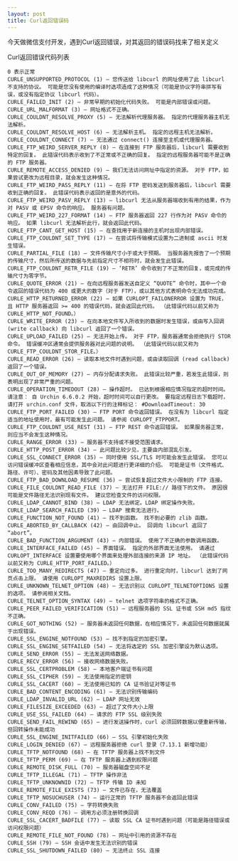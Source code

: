 ```yaml
---
layout: post
title: Curl返回错误码
---
```


今天做微信支付开发，遇到Curl返回错误，对其返回的错误码找来了相关定义

Curl返回错误代码列表
    
	0 表示正常
    CURLE_UNSUPPORTED_PROTOCOL (1) – 您传送给 libcurl 的网址使用了此 libcurl 不支持的协议。 可能是您没有使用的编译时选项造成了这种情况（可能是协议字符串拼写有误，或没有指定协议 libcurl 代码）。 
    CURLE_FAILED_INIT (2) – 非常早期的初始化代码失败。 可能是内部错误或问题。 
    CURLE_URL_MALFORMAT (3) – 网址格式不正确。 
    CURLE_COULDNT_RESOLVE_PROXY (5) – 无法解析代理服务器。 指定的代理服务器主机无法解析。 
    CURLE_COULDNT_RESOLVE_HOST (6) – 无法解析主机。 指定的远程主机无法解析。 
    CURLE_COULDNT_CONNECT (7) – 无法通过 connect() 连接至主机或代理服务器。 
    CURLE_FTP_WEIRD_SERVER_REPLY (8) – 在连接到 FTP 服务器后，libcurl 需要收到特定的回复。 此错误代码表示收到了不正常或不正确的回复。 指定的远程服务器可能不是正确的 FTP 服务器。 
    CURLE_REMOTE_ACCESS_DENIED (9) – 我们无法访问网址中指定的资源。 对于 FTP，如果尝试更改为远程目录，就会发生这种情况。 
    CURLE_FTP_WEIRD_PASS_REPLY (11) – 在将 FTP 密码发送到服务器后，libcurl 需要收到正确的回复。 此错误代码表示返回的是意外的代码。 
    CURLE_FTP_WEIRD_PASV_REPLY (13) – libcurl 无法从服务器端收到有用的结果，作为对 PASV 或 EPSV 命令的响应。 服务器有问题。 
    CURLE_FTP_WEIRD_227_FORMAT (14) – FTP 服务器返回 227 行作为对 PASV 命令的响应。 如果 libcurl 无法解析此行，就会返回此代码。 
    CURLE_FTP_CANT_GET_HOST (15) – 在查找用于新连接的主机时出现内部错误。 
    CURLE_FTP_COULDNT_SET_TYPE (17) – 在尝试将传输模式设置为二进制或 ascii 时发生错误。 
    CURLE_PARTIAL_FILE (18) – 文件传输尺寸小于或大于预期。 当服务器先报告了一个预期的传输尺寸，然后所传送的数据与先前指定尺寸不相符时，就会发生此错误。 
    CURLE_FTP_COULDNT_RETR_FILE (19) – ‘RETR’ 命令收到了不正常的回复，或完成的传输尺寸为零字节。 
    CURLE_QUOTE_ERROR (21) – 在向远程服务器发送自定义 “QUOTE” 命令时，其中一个命令返回的错误代码为 400 或更大的数字（对于 FTP），或以其他方式表明命令无法成功完成。 
    CURLE_HTTP_RETURNED_ERROR (22) – 如果 CURLOPT_FAILONERROR 设置为 TRUE，且 HTTP 服务器返回 >= 400 的错误代码，就会返回此代码。 （此错误代码以前又称为 CURLE_HTTP_NOT_FOUND。） 
    CURLE_WRITE_ERROR (23) – 在向本地文件写入所收到的数据时发生错误，或由写入回调 (write callback) 向 libcurl 返回了一个错误。 
    CURLE_UPLOAD_FAILED (25) – 无法开始上传。 对于 FTP，服务器通常会拒绝执行 STOR 命令。 错误缓冲区通常会提供服务器对此问题的说明。 （此错误代码以前又称为 CURLE_FTP_COULDNT_STOR_FILE。） 
    CURLE_READ_ERROR (26) – 读取本地文件时遇到问题，或由读取回调 (read callback) 返回了一个错误。 
    CURLE_OUT_OF_MEMORY (27) – 内存分配请求失败。 此错误比较严重，若发生此错误，则表明出现了非常严重的问题。 
    CURLE_OPERATION_TIMEDOUT (28) – 操作超时。 已达到根据相应情况指定的超时时间。 请注意： 自 Urchin 6.6.0.2 开始，超时时间可以自行更改。 要指定远程日志下载超时，请打开 urchin.conf 文件，取消以下行的注释标记： #DownloadTimeout: 30 
    CURLE_FTP_PORT_FAILED (30) – FTP PORT 命令返回错误。 在没有为 libcurl 指定适当的地址使用时，最有可能发生此问题。 请参阅 CURLOPT_FTPPORT。 
    CURLE_FTP_COULDNT_USE_REST (31) – FTP REST 命令返回错误。 如果服务器正常，则应当不会发生这种情况。 
    CURLE_RANGE_ERROR (33) – 服务器不支持或不接受范围请求。 
    CURLE_HTTP_POST_ERROR (34) – 此问题比较少见，主要由内部混乱引发。 
    CURLE_SSL_CONNECT_ERROR (35) – 同时使用 SSL/TLS 时可能会发生此错误。 您可以访问错误缓冲区查看相应信息，其中会对此问题进行更详细的介绍。 可能是证书（文件格式、路径、许可）、密码及其他因素导致了此问题。 
    CURLE_FTP_BAD_DOWNLOAD_RESUME (36) – 尝试恢复超过文件大小限制的 FTP 连接。 
    CURLE_FILE_COULDNT_READ_FILE (37) – 无法打开 FILE:// 路径下的文件。 原因很可能是文件路径无法识别现有文件。 建议您检查文件的访问权限。 
    CURLE_LDAP_CANNOT_BIND (38) – LDAP 无法绑定。LDAP 绑定操作失败。 
    CURLE_LDAP_SEARCH_FAILED (39) – LDAP 搜索无法进行。 
    CURLE_FUNCTION_NOT_FOUND (41) – 找不到函数。 找不到必要的 zlib 函数。 
    CURLE_ABORTED_BY_CALLBACK (42) – 由回调中止。 回调向 libcurl 返回了 “abort”。 
    CURLE_BAD_FUNCTION_ARGUMENT (43) – 内部错误。 使用了不正确的参数调用函数。 
    CURLE_INTERFACE_FAILED (45) – 界面错误。 指定的外部界面无法使用。 请通过 CURLOPT_INTERFACE 设置要使用哪个界面来处理外部连接的来源 IP 地址。 （此错误代码以前又称为 CURLE_HTTP_PORT_FAILED。） 
    CURLE_TOO_MANY_REDIRECTS (47) – 重定向过多。 进行重定向时，libcurl 达到了网页点击上限。 请使用 CURLOPT_MAXREDIRS 设置上限。 
    CURLE_UNKNOWN_TELNET_OPTION (48) – 无法识别以 CURLOPT_TELNETOPTIONS 设置的选项。 请参阅相关文档。 
    CURLE_TELNET_OPTION_SYNTAX (49) – telnet 选项字符串的格式不正确。 
    CURLE_PEER_FAILED_VERIFICATION (51) – 远程服务器的 SSL 证书或 SSH md5 指纹不正确。 
    CURLE_GOT_NOTHING (52) – 服务器未返回任何数据，在相应情况下，未返回任何数据就属于出现错误。 
    CURLE_SSL_ENGINE_NOTFOUND (53) – 找不到指定的加密引擎。 
    CURLE_SSL_ENGINE_SETFAILED (54) – 无法将选定的 SSL 加密引擎设为默认选项。 
    CURLE_SEND_ERROR (55) – 无法发送网络数据。 
    CURLE_RECV_ERROR (56) – 接收网络数据失败。 
    CURLE_SSL_CERTPROBLEM (58) – 本地客户端证书有问题 
    CURLE_SSL_CIPHER (59) – 无法使用指定的密钥 
    CURLE_SSL_CACERT (60) – 无法使用已知的 CA 证书验证对等证书 
    CURLE_BAD_CONTENT_ENCODING (61) – 无法识别传输编码 
    CURLE_LDAP_INVALID_URL (62) – LDAP 网址无效 
    CURLE_FILESIZE_EXCEEDED (63) – 超过了文件大小上限 
    CURLE_USE_SSL_FAILED (64) – 请求的 FTP SSL 级别失败 
    CURLE_SEND_FAIL_REWIND (65) – 进行发送操作时，curl 必须回转数据以便重新传输，但回转操作未能成功 
    CURLE_SSL_ENGINE_INITFAILED (66) – SSL 引擎初始化失败 
    CURLE_LOGIN_DENIED (67) – 远程服务器拒绝 curl 登录（7.13.1 新增功能） 
    CURLE_TFTP_NOTFOUND (68) – 在 TFTP 服务器上找不到文件 
    CURLE_TFTP_PERM (69) – 在 TFTP 服务器上遇到权限问题 
    CURLE_REMOTE_DISK_FULL (70) – 服务器磁盘空间不足 
    CURLE_TFTP_ILLEGAL (71) – TFTP 操作非法 
    CURLE_TFTP_UNKNOWNID (72) – TFTP 传输 ID 未知 
    CURLE_REMOTE_FILE_EXISTS (73) – 文件已存在，无法覆盖 
    CURLE_TFTP_NOSUCHUSER (74) – 运行正常的 TFTP 服务器不会返回此错误 
    CURLE_CONV_FAILED (75) – 字符转换失败 
    CURLE_CONV_REQD (76) – 调用方必须注册转换回调 
    CURLE_SSL_CACERT_BADFILE (77) – 读取 SSL CA 证书时遇到问题（可能是路径错误或访问权限问题） 
    CURLE_REMOTE_FILE_NOT_FOUND (78) – 网址中引用的资源不存在 
    CURLE_SSH (79) – SSH 会话中发生无法识别的错误 
    CURLE_SSL_SHUTDOWN_FAILED (80) – 无法终止 SSL 连接 